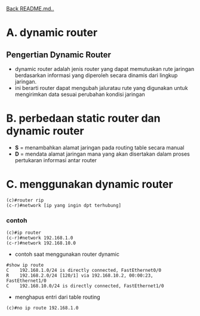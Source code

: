 <a href="00 - README.md">Back README.md..</a>

# **A. dynamic router**
## Pengertian Dynamic Router
- dynamic router adalah jenis router yang dapat memutuskan rute jaringan berdasarkan informasi yang diperoleh secara dinamis dari lingkup jaringan.
- ini berarti router dapat mengubah jaluratau rute yang digunakan untuk mengirimkan data sesuai perubahan kondisi jaringan

# **B. perbedaan static router dan dynamic router**
- **S** = menambahkan alamat jaringan pada routing table secara manual
- **D** = mendata alamat jaringan mana yang akan disertakan dalam proses pertukaran informasi antar router

# **C. menggunakan dynamic router**
```
(c)#router rip
(c-r)#network [ip yang ingin dpt terhubung]
```

<h3>contoh</h3>

```
(c)#ip router
(c-r)#network 192.168.1.0
(c-r)#network 192.168.10.0
```

- contoh saat menggunakan router dynamic
```
#show ip route
C    192.168.1.0/24 is directly connected, FastEthernet0/0
R    192.168.2.0/24 [120/1] via 192.168.10.2, 00:00:23, FastEthernet1/0
C    192.168.10.0/24 is directly connected, FastEthernet1/0
```

- menghapus entri dari table routing
```
(c)#no ip route 192.168.1.0
```